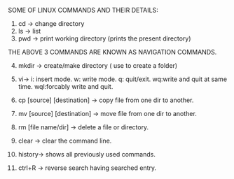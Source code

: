 SOME OF LINUX COMMANDS AND THEIR DETAILS:

1. cd -> change directory
2. ls -> list
3. pwd -> print working directory (prints the present directory)

THE ABOVE 3 COMMANDS ARE KNOWN AS NAVIGATION COMMANDS.

4. mkdir -> create/make directory ( use to create a folder)
5. vi-> i: insert mode.
        w: write mode.
        q: quit/exit.
        wq:write and quit at same time.
        wql:forcably write and quit.

6. cp [source] [destination] -> copy file from one dir to another.        
7. mv [source] [destination] -> move file from one dir to another.
8. rm [file name/dir] -> delete a file or directory.
9. clear -> clear the command line.
10. history-> shows all previously used commands.
11. ctrl+R -> reverse search having searched entry. 